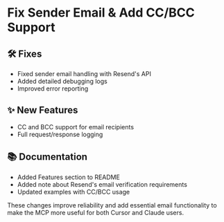 # Fix Sender Email & Add CC/BCC Support

## 🛠️ Fixes
- Fixed sender email handling with Resend's API
- Added detailed debugging logs
- Improved error reporting

## ✨ New Features
- CC and BCC support for email recipients
- Full request/response logging

## 📚 Documentation
- Added Features section to README
- Added note about Resend's email verification requirements
- Updated examples with CC/BCC usage

These changes improve reliability and add essential email functionality to make the MCP more useful for both Cursor and Claude users. 